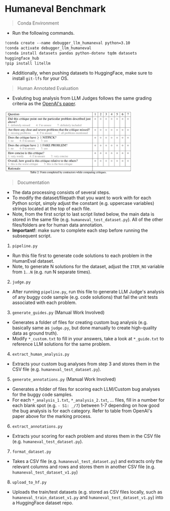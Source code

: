 # Humaneval Benchmark

> Conda Environment

- Run the following commands.
```
!conda create --name debugger_llm_humaneval python=3.10
!conda activate debugger_llm_humaneval
!conda install datasets pandas python-dotenv tqdm datasets huggingface_hub
!pip install litellm
```
- Additionally, when pushing datasets to HuggingFace, make sure to install `git-lfs` for your OS.

> Human Annotated Evaluation

- Evaluting bug analysis from LLM Judges follows the same grading criteria as the [OpenAI's paper](https://arxiv.org/abs/2407.00215).
<img src="./assets/critic_eval_table.PNG" alt="Description" width="400">

> Documentation

- The data processing consists of several steps.
- To modify the dataset/filepath that you want to work with for each Python script, simply adjust the constant (e.g. uppercase variables) strings located at the top of each file.
- Note, from the first script to last script listed below, the main data is stored in the same file (e.g. `humaneval_test_dataset.py`). All of the other files/folders are for human data annotation.
- **Important!**: make sure to complete each step before running the subsequent script.

1. `pipeline.py`
- Run this file first to generate code solutions to each problem in the HumanEval dataset.
- Note, to generate N solutions for the dataset, adjust the `ITER_NO` variable from `1..N` (e.g. run N separate times).

2. `judge.py`
- After running `pipeline.py`, run this file to generate LLM Judge's analysis of any buggy code sample (e.g. code solutions) that fail the unit tests associated with each problem.

3. `generate_guides.py` (Manual Work Involved)
- Generates a folder of files for creating custom bug analysis (e.g. basically same as `judge.py`, but done manually to create high-quality data as ground truth).
- Modify `*_custom.txt` to fill in your answers, take a look at `*_guide.txt` to reference LLM solutions for the same problem.

4. `extract_human_analysis.py`
- Extracts your custom bug analyses from step 3 and stores them in the CSV file (e.g. `humaneval_test_dataset.py`).

5. `generate_annotations.py` (Manual Work Involved)
- Generates a folder of files for scoring each LLM/Custom bug analyses for the buggy code samples.
- For each `*_analysis_1.txt`, `*_analysis_2.txt`, ... files, fill in a number for each blank spot (e.g. `- S1: _/7`) between 1-7 depending on how good the bug analysis is for each category. Refer to table from OpenAI's paper above for the marking process.

6. `extract_annotations.py`
- Extracts your scoring for each problem and stores them in the CSV file (e.g. `humaneval_test_dataset.py`).

7. `format_dataset.py`
- Takes a CSV file (e.g. `humaneval_test_dataset.py`) and extracts only the relevant columns and rows and stores them in another CSV file (e.g. `humaneval_test_dataset_v1.py`)

8. `upload_to_hf.py`
- Uploads the train/test datasets (e.g. stored as CSV files locally, such as `humaneval_train_dataset_v1.py` and `humaneval_test_dataset_v1.py`) into a HuggingFace dataset repo.
